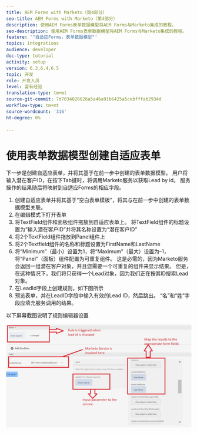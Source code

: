 ```yaml
---
title: AEM Forms with Marketo（第4部分）
seo-title: AEM Forms with Marketo（第4部分）
description: 使用AEM Forms表单数据模型将AEM Forms与Marketo集成的教程。
seo-description: 使用AEM Forms表单数据模型将AEM Forms与Marketo集成的教程。
feature: '"自适应Forms，表单数据模型"'
topics: integrations
audience: developer
doc-type: tutorial
activity: setup
version: 6.3,6.4,6.5
topic: 开发
role: 开发人员
level: 富有经验
translation-type: tm+mt
source-git-commit: 7d7034026826a5a46a91b6425a5cebfffab2934d
workflow-type: tm+mt
source-wordcount: '316'
ht-degree: 0%

---
```



# 使用表单数据模型创建自适应表单

下一步是创建自适应表单，并将其基于在前一步中创建的表单数据模型。
用户将输入潜在客户ID，在按下Tab键时，将调用Marketo服务以获取Lead by id。 服务操作的结果随后将映射到自适应Forms的相应字段。

1. 创建自适应表单并将其基于“空白表单模板”，将其与在前一步中创建的表单数据模型关联。
1. 在编辑模式下打开表单
1. 将TextField组件和面板组件拖放到自适应表单上。 将TextField组件的标题设置为“输入潜在客户ID”并将其名称设置为“潜在客户ID”
1. 将2个TextField组件拖放到Panel组件上
1. 将2个Textfield组件的名称和标题设置为FirstName和LastName
1. 将“Minimum”（最小）设置为1，将“Maximum”（最大）设置为–1，将“Panel”（面板）组件配置为可重复组件。 这是必需的，因为Marketo服务会返回一组潜在客户对象，并且您需要一个可重复的组件来显示结果。 但是，在这种情况下，我们将只获得一个Lead对象，因为我们正在按其ID搜索Lead对象。
1. 在LeadId字段上创建规则，如下图所示
1. 预览表单，并在LeadID字段中输入有效的Lead ID，然后跳出。 “名”和“姓”字段应填充服务调用的结果。

以下屏幕截图说明了规则编辑器设置

![规则编辑器](assets/ruleeditor.jfif)
